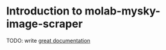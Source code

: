 # Introduction to molab-mysky-image-scraper

TODO: write [great documentation](http://jacobian.org/writing/what-to-write/)
